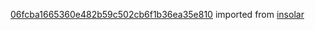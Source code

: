 [06fcba1665360e482b59c502cb6f1b36ea35e810](https://github.com/insolar/insolar/commit/06fcba1665360e482b59c502cb6f1b36ea35e810) imported from [insolar](https://github.com/insolar/insolar)
